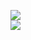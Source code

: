[![](https://img.shields.io/badge/Made%20With-Github%20Spray-lightgrey.svg?style=for-the-badge&logo=github)](https://github.com/Annihil/github-spray#3168)  
[![](https://i.imgur.com/2DrTn0Z.gif)](https://github.com/Annihil/github-spray)